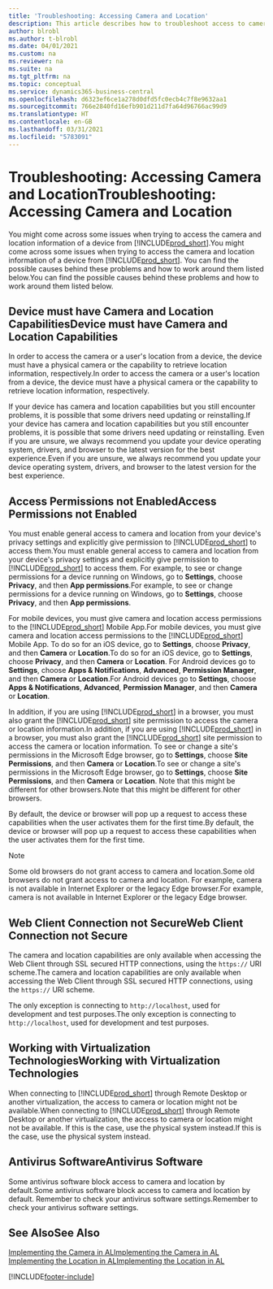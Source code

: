 ```yaml
---
title: 'Troubleshooting: Accessing Camera and Location'
description: This article describes how to troubleshoot access to camera and location information in Business Central.
author: blrobl
ms.author: t-blrobl
ms.date: 04/01/2021
ms.custom: na
ms.reviewer: na
ms.suite: na
ms.tgt_pltfrm: na
ms.topic: conceptual
ms.service: dynamics365-business-central
ms.openlocfilehash: d6323ef6ce1a278d0dfd5fc0ecb4c7f8e9632aa1
ms.sourcegitcommit: 766e2840fd16efb901d211d7fa64d96766ac99d9
ms.translationtype: HT
ms.contentlocale: en-GB
ms.lasthandoff: 03/31/2021
ms.locfileid: "5783091"
---
```

# <a name="troubleshooting-accessing-camera-and-location"></a><span data-ttu-id="03982-103">Troubleshooting: Accessing Camera and Location</span><span class="sxs-lookup"><span data-stu-id="03982-103">Troubleshooting: Accessing Camera and Location</span></span>

<span data-ttu-id="03982-104">You might come across some issues when trying to access the camera and location information of a device from [!INCLUDE[prod_short](includes/prod_short.md)].</span><span class="sxs-lookup"><span data-stu-id="03982-104">You might come across some issues when trying to access the camera and location information of a device from [!INCLUDE[prod_short](includes/prod_short.md)].</span></span> <span data-ttu-id="03982-105">You can find the possible causes behind these problems and how to work around them listed below.</span><span class="sxs-lookup"><span data-stu-id="03982-105">You can find the possible causes behind these problems and how to work around them listed below.</span></span>

## <a name="device-must-have-camera-and-location-capabilities"></a><span data-ttu-id="03982-106">Device must have Camera and Location Capabilities</span><span class="sxs-lookup"><span data-stu-id="03982-106">Device must have Camera and Location Capabilities</span></span>

<span data-ttu-id="03982-107">In order to access the camera or a user's location from a device, the device must have a physical camera or the capability to retrieve location information, respectively.</span><span class="sxs-lookup"><span data-stu-id="03982-107">In order to access the camera or a user's location from a device, the device must have a physical camera or the capability to retrieve location information, respectively.</span></span>

<span data-ttu-id="03982-108">If your device has camera and location capabilities but you still encounter problems, it is possible that some drivers need updating or reinstalling.</span><span class="sxs-lookup"><span data-stu-id="03982-108">If your device has camera and location capabilities but you still encounter problems, it is possible that some drivers need updating or reinstalling.</span></span> <span data-ttu-id="03982-109">Even if you are unsure, we always recommend you update your device operating system, drivers, and browser to the latest version for the best experience.</span><span class="sxs-lookup"><span data-stu-id="03982-109">Even if you are unsure, we always recommend you update your device operating system, drivers, and browser to the latest version for the best experience.</span></span>

## <a name="access-permissions-not-enabled"></a><span data-ttu-id="03982-110">Access Permissions not Enabled</span><span class="sxs-lookup"><span data-stu-id="03982-110">Access Permissions not Enabled</span></span>

<span data-ttu-id="03982-111">You must enable general access to camera and location from your device's privacy settings and explicitly give permission to  [!INCLUDE[prod_short](includes/prod_short.md)] to access them.</span><span class="sxs-lookup"><span data-stu-id="03982-111">You must enable general access to camera and location from your device's privacy settings and explicitly give permission to  [!INCLUDE[prod_short](includes/prod_short.md)] to access them.</span></span> <span data-ttu-id="03982-112">For example, to see or change permissions for a device running on Windows, go to **Settings**, choose **Privacy**, and then **App permissions**.</span><span class="sxs-lookup"><span data-stu-id="03982-112">For example, to see or change permissions for a device running on Windows, go to **Settings**, choose **Privacy**, and then **App permissions**.</span></span> 

<span data-ttu-id="03982-113">For mobile devices, you must give camera and location access permissions to the [!INCLUDE[prod_short](includes/prod_short.md)] Mobile App.</span><span class="sxs-lookup"><span data-stu-id="03982-113">For mobile devices, you must give camera and location access permissions to the [!INCLUDE[prod_short](includes/prod_short.md)] Mobile App.</span></span> <span data-ttu-id="03982-114">To do so for an iOS device, go to **Settings**, choose **Privacy**, and then **Camera** or **Location**.</span><span class="sxs-lookup"><span data-stu-id="03982-114">To do so for an iOS device, go to **Settings**, choose **Privacy**, and then **Camera** or **Location**.</span></span> <span data-ttu-id="03982-115">For Android devices go to **Settings**, choose **Apps & Notifications**, **Advanced**, **Permission Manager**, and then **Camera** or **Location**.</span><span class="sxs-lookup"><span data-stu-id="03982-115">For Android devices go to **Settings**, choose **Apps & Notifications**, **Advanced**, **Permission Manager**, and then **Camera** or **Location**.</span></span>

<span data-ttu-id="03982-116">In addition, if you are using [!INCLUDE[prod_short](includes/prod_short.md)] in a browser, you must also grant the [!INCLUDE[prod_short](includes/prod_short.md)] site permission to access the camera or location information.</span><span class="sxs-lookup"><span data-stu-id="03982-116">In addition, if you are using [!INCLUDE[prod_short](includes/prod_short.md)] in a browser, you must also grant the [!INCLUDE[prod_short](includes/prod_short.md)] site permission to access the camera or location information.</span></span> <span data-ttu-id="03982-117">To see or change a site's permissions in the Microsoft Edge browser, go to **Settings**, choose **Site Permissions**, and then **Camera** or **Location**.</span><span class="sxs-lookup"><span data-stu-id="03982-117">To see or change a site's permissions in the Microsoft Edge browser, go to **Settings**, choose **Site Permissions**, and then **Camera** or **Location**.</span></span> <span data-ttu-id="03982-118">Note that this might be different for other browsers.</span><span class="sxs-lookup"><span data-stu-id="03982-118">Note that this might be different for other browsers.</span></span>

<span data-ttu-id="03982-119">By default, the device or browser will pop up a request to access these capabilities when the user activates them for the first time.</span><span class="sxs-lookup"><span data-stu-id="03982-119">By default, the device or browser will pop up a request to access these capabilities when the user activates them for the first time.</span></span>

> [!NOTE]  
> <span data-ttu-id="03982-120">Some old browsers do not grant access to camera and location.</span><span class="sxs-lookup"><span data-stu-id="03982-120">Some old browsers do not grant access to camera and location.</span></span> <span data-ttu-id="03982-121">For example, camera is not available in Internet Explorer or the legacy Edge browser.</span><span class="sxs-lookup"><span data-stu-id="03982-121">For example, camera is not available in Internet Explorer or the legacy Edge browser.</span></span>

## <a name="web-client-connection-not-secure"></a><span data-ttu-id="03982-122">Web Client Connection not Secure</span><span class="sxs-lookup"><span data-stu-id="03982-122">Web Client Connection not Secure</span></span>

<span data-ttu-id="03982-123">The camera and location capabilities are only available when accessing the Web Client through SSL secured HTTP connections, using the `https://` URI scheme.</span><span class="sxs-lookup"><span data-stu-id="03982-123">The camera and location capabilities are only available when accessing the Web Client through SSL secured HTTP connections, using the `https://` URI scheme.</span></span> 

<span data-ttu-id="03982-124">The only exception is connecting to `http://localhost`, used for development and test purposes.</span><span class="sxs-lookup"><span data-stu-id="03982-124">The only exception is connecting to `http://localhost`, used for development and test purposes.</span></span>


## <a name="working-with-virtualization-technologies"></a><span data-ttu-id="03982-125">Working with Virtualization Technologies</span><span class="sxs-lookup"><span data-stu-id="03982-125">Working with Virtualization Technologies</span></span>

<span data-ttu-id="03982-126">When connecting to [!INCLUDE[prod_short](includes/prod_short.md)] through Remote Desktop or another virtualization, the access to camera or location might not be available.</span><span class="sxs-lookup"><span data-stu-id="03982-126">When connecting to [!INCLUDE[prod_short](includes/prod_short.md)] through Remote Desktop or another virtualization, the access to camera or location might not be available.</span></span> <span data-ttu-id="03982-127">If this is the case, use the physical system instead.</span><span class="sxs-lookup"><span data-stu-id="03982-127">If this is the case, use the physical system instead.</span></span>

## <a name="antivirus-software"></a><span data-ttu-id="03982-128">Antivirus Software</span><span class="sxs-lookup"><span data-stu-id="03982-128">Antivirus Software</span></span>
<span data-ttu-id="03982-129">Some antivirus software block access to camera and location by default.</span><span class="sxs-lookup"><span data-stu-id="03982-129">Some antivirus software block access to camera and location by default.</span></span> <span data-ttu-id="03982-130">Remember to check your antivirus software settings.</span><span class="sxs-lookup"><span data-stu-id="03982-130">Remember to check your antivirus software settings.</span></span>

## <a name="see-also"></a><span data-ttu-id="03982-131">See Also</span><span class="sxs-lookup"><span data-stu-id="03982-131">See Also</span></span>
[<span data-ttu-id="03982-132">Implementing the Camera in AL</span><span class="sxs-lookup"><span data-stu-id="03982-132">Implementing the Camera in AL</span></span>](/dynamics365/business-central/dev-itpro/developer/devenv-implement-camera-al)  
[<span data-ttu-id="03982-133">Implementing the Location in AL</span><span class="sxs-lookup"><span data-stu-id="03982-133">Implementing the Location in AL</span></span>](/dynamics365/business-central/dev-itpro/developer/devenv-implement-location-al)


[!INCLUDE[footer-include](includes/footer-banner.md)]